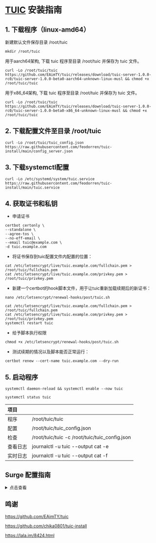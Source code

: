 # [TUIC](https://github.com/EAimTY/tuic) 安装指南

## 1. 下载程序（linux-amd64）
新建默认文件保存目录 /root/tuic
```
mkdir /root/tuic
```
用于aarch64架构, 下载 tuic 程序至目录 /root/tuic 并保存为 tuic 文件。
```
curl -Lo /root/tuic/tuic https://github.com/EAimTY/tuic/releases/download/tuic-server-1.0.0-rc0/tuic-server-1.0.0-beta0-aarch64-unknown-linux-musl && chmod +x /root/tuic/tuic
```
用于x86_64架构, 下载 tuic 程序至目录 /root/tuic 并保存为 tuic 文件。
```
curl -Lo /root/tuic/tuic https://github.com/EAimTY/tuic/releases/download/tuic-server-1.0.0-rc0/tuic-server-1.0.0-beta0-x86_64-unknown-linux-musl && chmod +x /root/tuic/tuic
```

## 2. 下载配置文件至目录 /root/tuic

```
curl -Lo /root/tuic/tuic_config.json https://raw.githubusercontent.com/feodorren/tuic-install/main/config_server.json
```

## 3. 下载systemctl配置

```
curl -Lo /etc/systemd/system/tuic.service https://raw.githubusercontent.com/feodorren/tuic-install/main/tuic.service
```

## 4. 获取证书和私钥

- 申请证书
```
certbot certonly \
--standalone \
--agree-tos \
--no-eff-email \
--email tuic@example.com \
-d tuic.example.com
```
- 将证书保存到tuic配置文件内配置的位置：
```
cat /etc/letsencrypt/live/tuic.example.com/fullchain.pem > /root/tuic/fullchain.pem
cat /etc/letsencrypt/live/tuic.example.com/privkey.pem > /root/tuic/privkey.pem

```
- 新建一个certbot的hook脚本文件，用于让tuic重新加载续期后的新证书：
```
nano /etc/letsencrypt/renewal-hooks/post/tuic.sh
```
```
cat /etc/letsencrypt/live/tuic.example.com/fullchain.pem > /root/tuic/fullchain.pem
cat /etc/letsencrypt/live/tuic.example.com/privkey.pem > /root/tuic/privkey.pem
systemctl restart tuic
```

- 给予脚本执行权限
```
chmod +x /etc/letsencrypt/renewal-hooks/post/tuic.sh
```

- 测试续期的情况以及脚本能否正常运行：
```
certbot renew --cert-name tuic.example.com --dry-run
```
## 5. 启动程序

```
systemctl daemon-reload && systemctl enable --now tuic
```

```
systemctl status tuic
```

| 项目 | |
| :--- | :--- |
| 程序 | /root/tuic/tuic |
| 配置 | /root/tuic/tuic_config.json |
| 检查 | /root/tuic/tuic -c /root/tuic/tuic_config.json |
| 查看日志 | journalctl -u tuic --output cat -e |
| 实时日志 | journalctl -u tuic --output cat -f |



## Surge 配置指南

<details><summary>点击查看</summary>

TUIC = tuic, domain, 38886, sni=domain, server-cert-fingerprint-sha256=XX:XX:XXX......  , uuid=b1b269fc-3371-4a69-b812-765030db1638, alpn=h3, password=password0, version=5

</details>


## 鸣谢
https://github.com/EAimTY/tuic  

https://github.com/chika0801/tuic-install  

https://lala.im/8424.html
